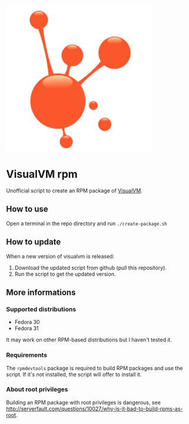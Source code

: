 ![visualvm logo](visualvm-logo.png)

# VisualVM rpm

Unofficial script to create an RPM package of [VisualVM](https://visualvm.github.io/).

## How to use
Open a terminal in the repo directory and run `./create-package.sh`

## How to update
When a new version of visualvm is released:

1. Download the updated script from github (pull this repository).
2. Run the script to get the updated version.

## More informations

### Supported distributions
- Fedora 30
- Fedora 31

It may work on other RPM-based distributions but I haven't tested it.

### Requirements
The `rpmdevtools` package is required to build RPM packages and use the script. If it's not installed, the script will offer to install it.

### About root privileges
Building an RPM package with root privileges is dangerous, see http://serverfault.com/questions/10027/why-is-it-bad-to-build-rpms-as-root.
